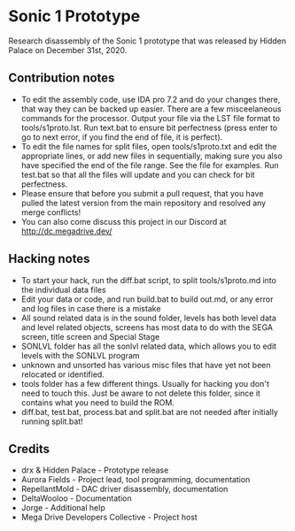 # Sonic 1 Prototype
Research disassembly of the Sonic 1 prototype that was released by Hidden Palace on December 31st, 2020.
## Contribution notes
* To edit the assembly code, use IDA pro 7.2 and do your changes there, that way they can be backed up easier. There are a few misceelaneous commands for the processor. Output your file via the LST file format to tools/s1proto.lst. Run text.bat to ensure bit perfectness (press enter to go to next error, if you find the end of file, it is perfect).
* To edit the file names for split files, open tools/s1proto.txt and edit the appropriate lines, or add new files in sequentially, making sure you also have specified the end of the file range. See the file for examples. Run test.bat so that all the files will update and you can check for bit perfectness.
* Please ensure that before you submit a pull request, that you have pulled the latest version from the main repository and resolved any merge conflicts!
* You can also come discuss this project in our Discord at http://dc.megadrive.dev/

## Hacking notes
* To start your hack, run the diff.bat script, to split tools/s1proto.md into the individual data files
* Edit your data or code, and run build.bat to build out.md, or any error and log files in case there is a mistake
* All sound related data is in the sound folder, levels has both level data and level related objects, screens has most data to do with the SEGA screen, title screen and Special Stage
* SONLVL folder has all the sonlvl related data, which allows you to edit levels with the SONLVL program
* unknown and unsorted has various misc files that have yet not been relocated or identified.
* tools folder has a few different things. Usually for hacking you don't need to touch this. Just be aware to not delete this folder, since it contains what you need to build the ROM.
* diff.bat, test.bat, process.bat and split.bat are not needed after initially running split.bat!

## Credits
* drx & Hidden Palace - Prototype release
* Aurora Fields - Project lead, tool programming, documentation
* RepellantMold - DAC driver disassembly, documentation
* DeltaWooloo - Documentation
* Jorge - Additional help
* Mega Drive Developers Collective - Project host
